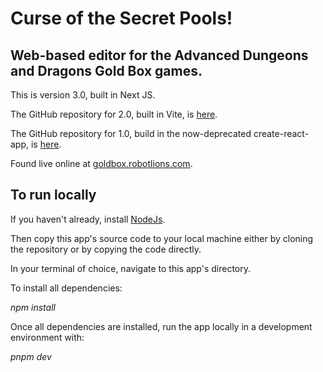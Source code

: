 # Curse of the Secret Pools!
## Web-based editor for the Advanced Dungeons and Dragons Gold Box games.

This is version 3.0, built in Next JS.

The GitHub repository for 2.0, built in Vite, is [here](https://github.com/robotlions/gold-box-editor).

The GitHub repository for 1.0, build in the now-deprecated create-react-app, is [here](https://github.com/robotlions/goldboxeditor).

Found live online at [goldbox.robotlions.com](https:/goldbox.robotlions.com).

## To run locally

If you haven't already, install [NodeJs](https://nodejs.org/en).

Then copy this app's source code to your local machine either by cloning the repository or by copying the code directly.

In your terminal of choice, navigate to this app's directory.

To install all dependencies:

*npm install*

Once all dependencies are installed, run the app locally in a development environment with:

*pnpm dev*